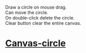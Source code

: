 Draw a circle on mouse drag.<br/>
Can move the circle.<br/>
On double-click delete the circle.<br/>
Clear button clear the entire canvas.<br/>
<h1><a href="https://stharohit.github.io/canvas-circle/">Canvas-circle</a></h1>
